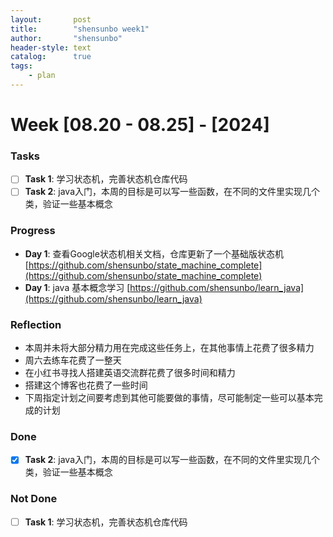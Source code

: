 ```yaml
---
layout:       post
title:        "shensunbo week1"
author:       "shensunbo"
header-style: text
catalog:      true
tags:
    - plan
---
```


**Week [08.20 - 08.25] - [2024]**
=============================

### Tasks

* [ ] **Task 1**: 学习状态机，完善状态机仓库代码
* [ ] **Task 2**: java入门，本周的目标是可以写一些函数，在不同的文件里实现几个类，验证一些基本概念

### Progress

* **Day 1**: 查看Google状态机相关文档，仓库更新了一个基础版状态机[https://github.com/shensunbo/state_machine_complete](https://github.com/shensunbo/state_machine_complete)
* **Day 1**: java 基本概念学习 [https://github.com/shensunbo/learn_java](https://github.com/shensunbo/learn_java)  

### Reflection

* 本周并未将大部分精力用在完成这些任务上，在其他事情上花费了很多精力
* 周六去练车花费了一整天
* 在小红书寻找人搭建英语交流群花费了很多时间和精力
* 搭建这个博客也花费了一些时间
* 下周指定计划之间要考虑到其他可能要做的事情，尽可能制定一些可以基本完成的计划

### Done

* [x] **Task 2**: java入门，本周的目标是可以写一些函数，在不同的文件里实现几个类，验证一些基本概念

### Not Done
* [ ] **Task 1**: 学习状态机，完善状态机仓库代码